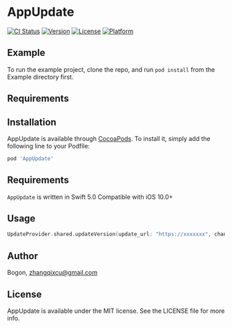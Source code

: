# AppUpdate

[![CI Status](https://img.shields.io/travis/Bogon/AppUpdate.svg?style=flat)](https://travis-ci.org/Bogon/AppUpdate)
[![Version](https://img.shields.io/cocoapods/v/AppUpdate.svg?style=flat)](https://cocoapods.org/pods/AppUpdate)
[![License](https://img.shields.io/cocoapods/l/AppUpdate.svg?style=flat)](https://cocoapods.org/pods/AppUpdate)
[![Platform](https://img.shields.io/cocoapods/p/AppUpdate.svg?style=flat)](https://cocoapods.org/pods/AppUpdate)

## Example

To run the example project, clone the repo, and run `pod install` from the Example directory first.

## Requirements

## Installation

AppUpdate is available through [CocoaPods](https://cocoapods.org). To install
it, simply add the following line to your Podfile:

```ruby
pod 'AppUpdate'
```

## Requirements
`AppUpdate` is written in Swift 5.0 Compatible with iOS 10.0+

## Usage
```Swift
UpdateProvider.shared.updateVersion(update_url: "https://xxxxxxx", channel: "distrbution")
```

## Author

Bogon, zhangqixcu@gmail.com

## License

AppUpdate is available under the MIT license. See the LICENSE file for more info.
